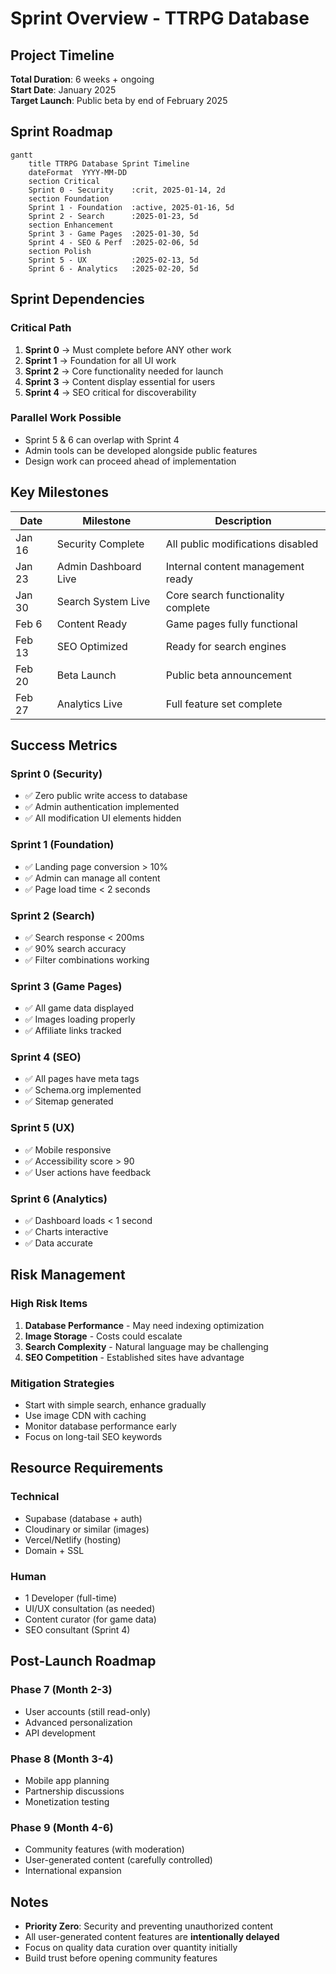 # Sprint Overview - TTRPG Database

## Project Timeline
**Total Duration**: 6 weeks + ongoing  
**Start Date**: January 2025  
**Target Launch**: Public beta by end of February 2025

## Sprint Roadmap

```mermaid
gantt
    title TTRPG Database Sprint Timeline
    dateFormat  YYYY-MM-DD
    section Critical
    Sprint 0 - Security    :crit, 2025-01-14, 2d
    section Foundation
    Sprint 1 - Foundation  :active, 2025-01-16, 5d
    Sprint 2 - Search      :2025-01-23, 5d
    section Enhancement
    Sprint 3 - Game Pages  :2025-01-30, 5d
    Sprint 4 - SEO & Perf  :2025-02-06, 5d
    section Polish
    Sprint 5 - UX          :2025-02-13, 5d
    Sprint 6 - Analytics   :2025-02-20, 5d
```

## Sprint Dependencies

### Critical Path
1. **Sprint 0** → Must complete before ANY other work
2. **Sprint 1** → Foundation for all UI work
3. **Sprint 2** → Core functionality needed for launch
4. **Sprint 3** → Content display essential for users
5. **Sprint 4** → SEO critical for discoverability

### Parallel Work Possible
- Sprint 5 & 6 can overlap with Sprint 4
- Admin tools can be developed alongside public features
- Design work can proceed ahead of implementation

## Key Milestones

| Date | Milestone | Description |
|------|-----------|-------------|
| Jan 16 | Security Complete | All public modifications disabled |
| Jan 23 | Admin Dashboard Live | Internal content management ready |
| Jan 30 | Search System Live | Core search functionality complete |
| Feb 6 | Content Ready | Game pages fully functional |
| Feb 13 | SEO Optimized | Ready for search engines |
| Feb 20 | Beta Launch | Public beta announcement |
| Feb 27 | Analytics Live | Full feature set complete |

## Success Metrics

### Sprint 0 (Security)
- ✅ Zero public write access to database
- ✅ Admin authentication implemented
- ✅ All modification UI elements hidden

### Sprint 1 (Foundation)
- ✅ Landing page conversion > 10%
- ✅ Admin can manage all content
- ✅ Page load time < 2 seconds

### Sprint 2 (Search)
- ✅ Search response < 200ms
- ✅ 90% search accuracy
- ✅ Filter combinations working

### Sprint 3 (Game Pages)
- ✅ All game data displayed
- ✅ Images loading properly
- ✅ Affiliate links tracked

### Sprint 4 (SEO)
- ✅ All pages have meta tags
- ✅ Schema.org implemented
- ✅ Sitemap generated

### Sprint 5 (UX)
- ✅ Mobile responsive
- ✅ Accessibility score > 90
- ✅ User actions have feedback

### Sprint 6 (Analytics)
- ✅ Dashboard loads < 1 second
- ✅ Charts interactive
- ✅ Data accurate

## Risk Management

### High Risk Items
1. **Database Performance** - May need indexing optimization
2. **Image Storage** - Costs could escalate
3. **Search Complexity** - Natural language may be challenging
4. **SEO Competition** - Established sites have advantage

### Mitigation Strategies
- Start with simple search, enhance gradually
- Use image CDN with caching
- Monitor database performance early
- Focus on long-tail SEO keywords

## Resource Requirements

### Technical
- Supabase (database + auth)
- Cloudinary or similar (images)
- Vercel/Netlify (hosting)
- Domain + SSL

### Human
- 1 Developer (full-time)
- UI/UX consultation (as needed)
- Content curator (for game data)
- SEO consultant (Sprint 4)

## Post-Launch Roadmap

### Phase 7 (Month 2-3)
- User accounts (still read-only)
- Advanced personalization
- API development

### Phase 8 (Month 3-4)
- Mobile app planning
- Partnership discussions
- Monetization testing

### Phase 9 (Month 4-6)
- Community features (with moderation)
- User-generated content (carefully controlled)
- International expansion

## Notes
- **Priority Zero**: Security and preventing unauthorized content
- All user-generated content features are **intentionally delayed**
- Focus on quality data curation over quantity initially
- Build trust before opening community features
